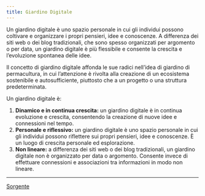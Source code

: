 ```yaml
---
title: Giardino Digitale
---
```


Un giardino digitale è uno spazio personale in cui gli individui possono coltivare e organizzare i propri pensieri, idee e conoscenze. A differenza dei siti web o dei blog tradizionali, che sono spesso organizzati per argomento o per data, un giardino digitale è più flessibile e consente la crescita e l’evoluzione spontanea delle idee.

Il concetto di giardino digitale affonda le sue radici nell’idea di giardino di permacultura, in cui l’attenzione è rivolta alla creazione di un ecosistema sostenibile e autosufficiente, piuttosto che a un progetto o una struttura predeterminata.

Un giardino digitale è:

1. **Dinamico e in continua crescita:** un giardino digitale è in continua evoluzione e crescita, consentendo la creazione di nuove idee e connessioni nel tempo.
2. **Personale e riflessivo:** un giardino digitale è uno spazio personale in cui gli individui possono riflettere sui propri pensieri, idee e conoscenze. È un luogo di crescita personale ed esplorazione.
3. **Non lineare:** a differenza dei siti web o dei blog tradizionali, un giardino digitale non è organizzato per data o argomento. Consente invece di effettuare connessioni e associazioni tra informazioni in modo non lineare.

---

[Sorgente](https://medium.com/@estebanthi/what-is-a-digital-garden-eeae89c7c483)